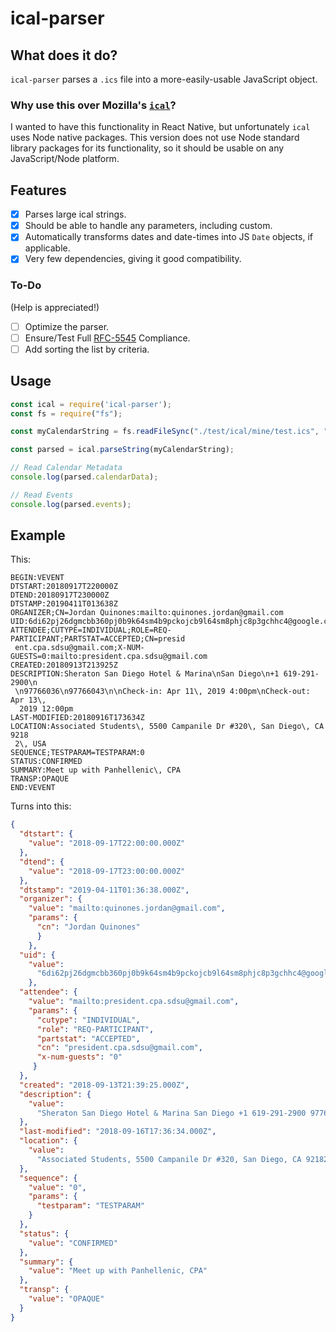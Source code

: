 # ical-parser

## What does it do?

`ical-parser` parses a `.ics` file into a more-easily-usable JavaScript object.

### Why use this over Mozilla's [`ical`](https://github.com/mozilla-comm/ical.js/)?

I wanted to have this functionality in React Native, but unfortunately `ical` uses Node native packages. This version does not use Node standard library packages for its functionality, so it should be usable on any JavaScript/Node platform.

## Features
- [x] Parses large ical strings.
- [x] Should be able to handle any parameters, including custom.
- [x] Automatically transforms dates and date-times into JS `Date` objects, if applicable.
- [x] Very few dependencies, giving it good compatibility.

### To-Do

(Help is appreciated!)
- [ ] Optimize the parser.
- [ ] Ensure/Test Full [RFC-5545](https://tools.ietf.org/html/rfc5545) Compliance.
- [ ] Add sorting the list by criteria.

## Usage

````javascript
const ical = require('ical-parser');
const fs = require("fs");

const myCalendarString = fs.readFileSync("./test/ical/mine/test.ics", "utf-8");

const parsed = ical.parseString(myCalendarString);

// Read Calendar Metadata
console.log(parsed.calendarData);

// Read Events
console.log(parsed.events);

````

## Example

This:
````
BEGIN:VEVENT
DTSTART:20180917T220000Z
DTEND:20180917T230000Z
DTSTAMP:20190411T013638Z
ORGANIZER;CN=Jordan Quinones:mailto:quinones.jordan@gmail.com
UID:6di62pj26dgmcbb360pj0b9k64sm4b9pckojcb9l64sm8phjc8p3gchhc4@google.com
ATTENDEE;CUTYPE=INDIVIDUAL;ROLE=REQ-PARTICIPANT;PARTSTAT=ACCEPTED;CN=presid
 ent.cpa.sdsu@gmail.com;X-NUM-GUESTS=0:mailto:president.cpa.sdsu@gmail.com
CREATED:20180913T213925Z
DESCRIPTION:Sheraton San Diego Hotel & Marina\nSan Diego\n+1 619-291-2900\n
 \n97766036\n97766043\n\nCheck-in: Apr 11\, 2019 4:00pm\nCheck-out: Apr 13\,
  2019 12:00pm
LAST-MODIFIED:20180916T173634Z
LOCATION:Associated Students\, 5500 Campanile Dr #320\, San Diego\, CA 9218
 2\, USA
SEQUENCE;TESTPARAM=TESTPARAM:0
STATUS:CONFIRMED
SUMMARY:Meet up with Panhellenic\, CPA
TRANSP:OPAQUE
END:VEVENT
````
Turns into this:
````JSON
{
  "dtstart": {
    "value": "2018-09-17T22:00:00.000Z"
  },
  "dtend": {
    "value": "2018-09-17T23:00:00.000Z"
  },
  "dtstamp": "2019-04-11T01:36:38.000Z",
  "organizer": {
    "value": "mailto:quinones.jordan@gmail.com",
    "params": {
      "cn": "Jordan Quinones"
      }
    },
  "uid": {
    "value":
      "6di62pj26dgmcbb360pj0b9k64sm4b9pckojcb9l64sm8phjc8p3gchhc4@google.com"
    },
  "attendee": {
    "value": "mailto:president.cpa.sdsu@gmail.com",
    "params": {
      "cutype": "INDIVIDUAL",
      "role": "REQ-PARTICIPANT",
      "partstat": "ACCEPTED",
      "cn": "president.cpa.sdsu@gmail.com",
      "x-num-guests": "0"
     }
  },
  "created": "2018-09-13T21:39:25.000Z",
  "description": {
    "value":
      "Sheraton San Diego Hotel & Marina San Diego +1 619-291-2900 97766036 97766043 Check-in: Apr 11, 2019 4:00pm Check-out: Apr 13, 2019 12:00pm"
  },
  "last-modified": "2018-09-16T17:36:34.000Z",
  "location": {
    "value":
      "Associated Students, 5500 Campanile Dr #320, San Diego, CA 92182, USA"
  },
  "sequence": {
    "value": "0",
    "params": {
      "testparam": "TESTPARAM"
    }
  },
  "status": {
    "value": "CONFIRMED"
  },
  "summary": {
    "value": "Meet up with Panhellenic, CPA"
  },
  "transp": {
    "value": "OPAQUE"
  }
}
````
